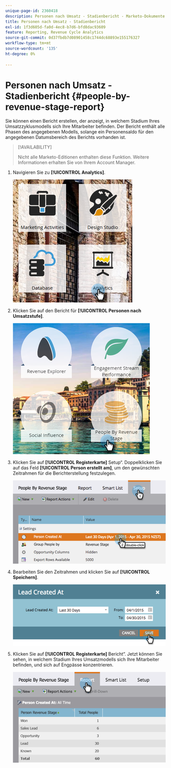 ```yaml
---
unique-page-id: 2360418
description: Personen nach Umsatz - Stadienbericht - Marketo-Dokumente - Produktdokumentation
title: Personen nach Umsatz - Stadienbericht
exl-id: 1f3d605d-fa0d-4ec8-b7d6-bfd8dac93609
feature: Reporting, Revenue Cycle Analytics
source-git-commit: 0d37fbdb7d08901458c1744dc68893e155176327
workflow-type: tm+mt
source-wordcount: '135'
ht-degree: 0%

---
```


# Personen nach Umsatz - Stadienbericht {#people-by-revenue-stage-report}

Sie können einen Bericht erstellen, der anzeigt, in welchem Stadium Ihres Umsatzzyklusmodells sich Ihre Mitarbeiter befinden. Der Bericht enthält alle Phasen des angegebenen Modells, solange ein Personensaldo für den angegebenen Datumsbereich des Berichts vorhanden ist.

>[!AVAILABILITY]
>
>Nicht alle Marketo-Editionen enthalten diese Funktion. Weitere Informationen erhalten Sie von Ihrem Account Manager.

1. Navigieren Sie zu **[!UICONTROL Analytics]**.

   ![](assets/image2017-3-27-15-3a43-3a55.png)

1. Klicken Sie auf den Bericht für **[!UICONTROL Personen nach Umsatzstufe]**.

   ![](assets/image2017-3-27-15-3a46-3a27.png)

1. Klicken Sie auf **[!UICONTROL Registerkarte]** Setup“. Doppelklicken Sie auf das Feld **[!UICONTROL Person erstellt am]**, um den gewünschten Zeitrahmen für die Berichterstellung festzulegen.

   ![](assets/image2017-3-28-8-3a6-3a23.png)

1. Bearbeiten Sie den Zeitrahmen und klicken Sie auf **[!UICONTROL Speichern]**.

   ![](assets/image2015-4-29-12-3a11-3a31.png)

1. Klicken Sie auf **[!UICONTROL Registerkarte]** Bericht“. Jetzt können Sie sehen, in welchem Stadium Ihres Umsatzmodells sich Ihre Mitarbeiter befinden, und sich auf Engpässe konzentrieren.

   ![](assets/image2017-3-28-8-3a6-3a48.png)
